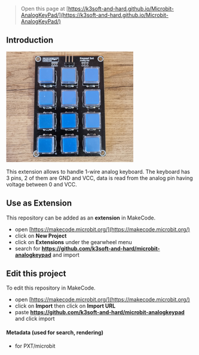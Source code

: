 
> Open this page at [https://k3soft-and-hard.github.io/Microbit-AnalogKeyPad/](https://k3soft-and-hard.github.io/Microbit-AnalogKeyPad/)

## Introduction

![icon](https://github.com/k3soft-and-hard/Microbit-AnalogKeyPad/raw/master/icon.png)

This extension allows to handle 1-wire analog keyboard. The keyboard has 3 pins, 2 of them are GND and VCC, data is read from the analog pin having voltage between 0 and VCC. 


## Use as Extension

This repository can be added as an **extension** in MakeCode.

* open [https://makecode.microbit.org/](https://makecode.microbit.org/)
* click on **New Project**
* click on **Extensions** under the gearwheel menu
* search for **https://github.com/k3soft-and-hard/microbit-analogkeypad** and import

## Edit this project

To edit this repository in MakeCode.

* open [https://makecode.microbit.org/](https://makecode.microbit.org/)
* click on **Import** then click on **Import URL**
* paste **https://github.com/k3soft-and-hard/microbit-analogkeypad** and click import

#### Metadata (used for search, rendering)

* for PXT/microbit
<script src="https://makecode.com/gh-pages-embed.js"></script><script>makeCodeRender("{{ site.makecode.home_url }}", "{{ site.github.owner_name }}/{{ site.github.repository_name }}");</script>
